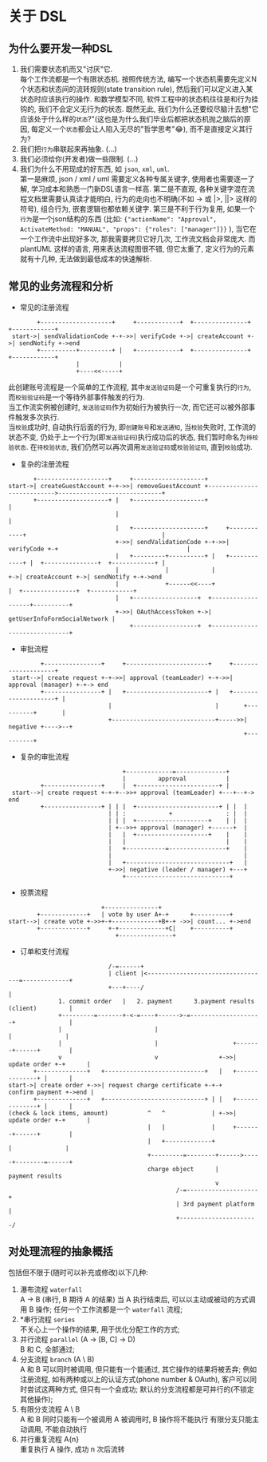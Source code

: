 关于 DSL
===

## 为什么要开发一种DSL
1. 我们需要状态机而又"讨厌"它.  
    每个工作流都是一个有限状态机. 按照传统方法, 编写一个状态机需要先定义N个状态和状态间的流转规则(state transition rule), 然后我们可以定义进入某状态时应该执行的操作. 和数学模型不同, 软件工程中的状态机往往是和行为挂钩的, 我们不会定义无行为的状态. 既然无此, 我们为什么还要绞尽脑汁去想"它应该处于什么样的`状态`?"(这也是为什么我们毕业后都把状态机抛之脑后的原因, 每定义一个`状态`都会让人陷入无尽的"哲学思考"😂), 而不是直接定义其行为?
2. 我们把`行为`串联起来再抽象.
    (...)
3. 我们必须给你(开发者)做一些限制.
    (...)
4. 我们为什么不用现成的好东西, 如 `json`, `xml`, `uml`.  
    第一是麻烦, json / xml / uml 需要定义各种专属关键字, 使用者也需要逐一了解, 学习成本和熟悉一门新DSL语言一样高.
    第二是不直观, 各种关键字混在流程文档里需要认真读才能明白, 行为的走向也不明确(不如 -> 或 |>, ||> 这样的符号), 组合行为, 嵌套逻辑也都依赖关键字.
    第三是不利于行为复用, 如果一个`行为`是一个json结构的东西 (比如: `{"actionName": "Approval", ActivateMethod: "MANUAL", "props": {"roles": ["manager"]}}` ), 当它在一个工作流中出现好多次, 那我需要拷贝它好几次, 工作流文档会非常庞大.
    而 plantUML 这样的语言, 用来表达流程图很不错, 但它太重了, 定义行为的元素就有十几种, 无法做到最低成本的快速解析.

## 常见的业务流程和分析
- 常见的注册流程
```ditaa {cmd=true args=["-E"]}
        +--------------------+     +------------+  +---------------+  +------------+
 start->| sendValidationCode +-+->>| verifyCode +->| createAccount +->| sendNotify +->end
        +----------+---------+ |   +------------+  +---------------+  +------------+
                   |           |
                   +----<<-----+
```
此创建账号流程是一个简单的工作流程, 其中`发送验证码`是一个可重复执行的`行为`, 而`校验验证码`是一个等待外部事件触发的行为.  
当工作流实例被创建时, `发送验证码`作为初始行为被执行一次, 而它还可以被外部事件触发多次执行.  
当`校验`成功时, 自动执行后面的行为, 即`创建账号`和`发送通知`, 当`校验`失败时, 工作流的状态不变, 仍处于上一个行为(即`发送验证码`)执行成功后的状态, 我们暂时命名为`待校验状态`.
在`待校验状态`, 我们仍然可以再次调用`发送验证码`或`校验验证码`, 直到`校验`成功.

- 复杂的注册流程
```ditaa {cmd=true args=["-E"]}
       +--------------------+     +--------------------+
start->| createGuestAccount +-+->>| removeGuestAccount +--------------------------->-----------------------------+
       +--------------------+ |   +--------------------+                                                         |
                              |                                                                                  |
                              |   +--------------------+     +------------+                                      |
                              +->>| sendValidationCode +-+->>| verifyCode +-+                                    |
                              |   +---------+----------+ |   +------------+ |  +---------------+  +------------+ |
                              |             |            |                  +->| createAccount +->| sendNotify +-+->end
                              |             +------<<----+                  |  +---------------+  +------------+
                              |   +------------------+  +-------------------+----------+
                              +->>| OAuthAccessToken +->| getUserInfoFormSocialNetwork |
                                  +------------------+  +------------------------------+
```

- 审批流程
```ditaa {cmd=true args=["-E"]}
         +----------------+     +-----------------------+     +--------------------+  
 start-->| create request +-+->>| approval (teamLeader) +-+->>| approval (manager) +-+-> end
         +----------------+ |   +-----------------------+ |   +--------------------+ |
                            |                             |       +----------+       |
                            +-----------------------------+----->>| negative +---->--+
                                                                  +----------+
```

- 复杂的审批流程
```ditaa {cmd=true args=["-E"]}
                                +-------------=--------------+
                                |         approval           |
         +----------------+     |  +-----------------------+ |
 start-->| create request +-+-+-->>+ approval (teamLeader) +---+--+-> end
         +----------------+ | | |  +-----------------------+ | |  |
                            | | :            +               : |  |
                            | | |  +--------------------+    | |  |
                            | +-->>+ approval (manager) +------+  |
                            |   |  +--------------------+    |    |
                            |   |                            |    |
                            |   +-----------=----------------+    |
                            |                                     |
                            |   +-----------------------------+   |
                            +->>| negative (leader / manager) +---+
                                +-----------------------------+
```

- 投票流程
```ditaa {cmd=true args=["-E"]}
                          +---------------+
        +-------------+   | vote by user A+-+      +----------+
start-->| create vote +->>+-+-------------+B+-+ ->>| count... +->end
        +-------------+     +-+-------------+C|    +----------+
                              +---------------+
```

- 订单和支付流程
```ditaa {cmd=true args=["-E"]}
                            /-=------+
                            | client |<----------------------------------=-------------+
                            +---+----/                                                 |
              1. commit order   |   2. payment      3.payment results (client)         |
              +---------=-------+-<-=----+------>-=--------------------+               |
              |                          |                             |               |
              |                          |                     +-------+------+        |
              v                          v                 +->>| update order +-+      |
       +--------------+   +----------------------------+   |   +--------------+ |      |
start->| create order +->>| request charge certificate +-+-+    confirm payment +->end |
       +--------------+   +----------------------------+ | |   +--------------+ |      |
(check & lock items, amount)           ^   ^             | +->>| update order +-+      |
                                       |   |             |     +-------+------+        |
                                       |   +-------------+             |               |
                                       +---------=--------+------>-----+--------=------+
                                       charge object      |     payment results
                                                          v
                                               /-=--------------------+
                                               | 3rd payment platform |
                                               +----------------------/
```

## 对处理流程的抽象概括
包括但不限于(随时可以补充或修改)以下几种:
1. 瀑布流程 `waterfall`  
   A -> B  (串行, B 期待 A 的结果)
   当 A 执行结束后, 可以以主动或被动的方式调用 B 操作;
   任何一个工作流都是一个 `waterfall` 流程;
2. *串行流程 `series`  
   不关心上一个操作的结果, 用于优化分配工作的方式;
3. 并行流程 `parallel` (A -> [B, C] -> D)  
   B 和 C, 全部通过;
4. 分支流程 `branch` (A \ B)  
   A 和 B 可以同时被调用, 但只能有一个能通过, 其它操作的结果将被丢弃;
   例如注册流程, 如有两种或以上的认证方式(phone number & OAuth), 客户可以同时尝试这两种方式, 但只有一个会成功;
   默认的分支流程都是可并行的(不锁定其他操作);
5. 有限分支流程 A \ B  
   A 和 B 同时只能有一个被调用
   A 被调用时, B 操作将不能执行
   有限分支只能主动调用, 不能自动执行
6. 并行重复流程  A{n}  
   重复执行 A 操作, 成功 n 次后流转
